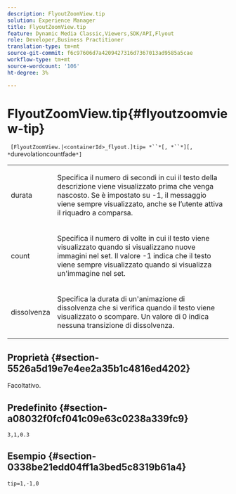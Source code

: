 ```yaml
---
description: FlyoutZoomView.tip
solution: Experience Manager
title: FlyoutZoomView.tip
feature: Dynamic Media Classic,Viewers,SDK/API,Flyout
role: Developer,Business Practitioner
translation-type: tm+mt
source-git-commit: f6c97606d7a4209427316d7367013ad9585a5cae
workflow-type: tm+mt
source-wordcount: '106'
ht-degree: 3%

---
```



# FlyoutZoomView.tip{#flyoutzoomview-tip}

` [FlyoutZoomView.|<containerId>_flyout.]tip= *``*[, *``*][, *`durevolationcountfade`*]`

<table id="table_3BA079B51B644219BB8E2A68A13A8D90"> 
 <tbody> 
  <tr> 
   <td colname="col1"> <p> <span class="codeph"> <span class="varname"> durata</span> </span> </p> </td> 
   <td colname="col2"> <p>Specifica il numero di secondi in cui il testo della descrizione viene visualizzato prima che venga nascosto. Se è impostato su <span class="codeph"> -1</span>, il messaggio viene sempre visualizzato, anche se l’utente attiva il riquadro a comparsa. </p> </td> 
  </tr> 
  <tr> 
   <td colname="col1"> <p> <span class="codeph"> <span class="varname"> count</span> </span> </p> </td> 
   <td colname="col2"> <p>Specifica il numero di volte in cui il testo viene visualizzato quando si visualizzano nuove immagini nel set. Il valore <span class="codeph"> -1</span> indica che il testo viene sempre visualizzato quando si visualizza un'immagine nel set. </p> </td> 
  </tr> 
  <tr> 
   <td colname="col1"> <p> <span class="codeph"> <span class="varname"> dissolvenza</span> </span> </p> </td> 
   <td colname="col2"> <p>Specifica la durata di un'animazione di dissolvenza che si verifica quando il testo viene visualizzato o scompare. Un valore di <span class="codeph"> 0</span> indica nessuna transizione di dissolvenza. </p> </td> 
  </tr> 
 </tbody> 
</table>

## Proprietà {#section-5526a5d19e7e4ee2a35b1c4816ed4202}

Facoltativo.

## Predefinito {#section-a08032f0fcf041c09e63c0238a339fc9}

`3,1,0.3`

## Esempio {#section-0338be21edd04ff1a3bed5c8319b61a4}

`tip=1,-1,0`
